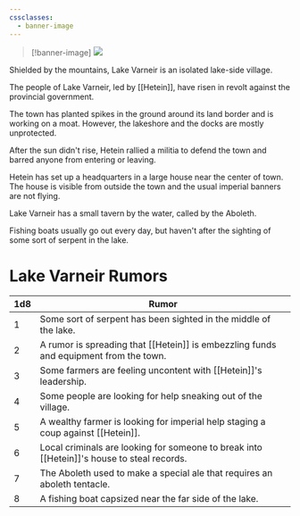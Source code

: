 ```yaml
---
cssclasses:
  - banner-image
---
```

> [!banner-image] <img src="https://www.artofmtg.com/wp-content/uploads/2021/01/Rimewood-Falls-Kaldheim-MtG-Art-1024x752.jpg">

Shielded by the mountains, Lake Varneir is an isolated lake-side village.

The people of Lake Varneir, led by [[Hetein]], have risen in revolt against the provincial government.

The town has planted spikes in the ground around its land border and is working on a moat. However, the lakeshore and the docks are mostly unprotected.

After the sun didn't rise, Hetein rallied a militia to defend the town and barred anyone from entering or leaving.

Hetein has set up a headquarters in a large house near the center of town. The house is visible from outside the town and the usual imperial banners are not flying.

Lake Varneir has a small tavern by the water, called by the Aboleth.

Fishing boats usually go out every day, but haven't after the sighting of some sort of serpent in the lake.

# Lake Varneir Rumors
| 1d8 | Rumor |
| ---- | ---- |
| 1 | Some sort of serpent has been sighted in the middle of the lake. |
| 2 | A rumor is spreading that [[Hetein]] is embezzling funds and equipment from the town. |
| 3 | Some farmers are feeling uncontent with [[Hetein]]'s leadership. |
| 4 | Some people are looking for help sneaking out of the village. |
| 5 | A wealthy farmer is looking for imperial help staging a coup against [[Hetein]]. |
| 6 | Local criminals are looking for someone to break into [[Hetein]]'s house to steal records. |
| 7 | The Aboleth used to make a special ale that requires an aboleth tentacle. |
| 8 | A fishing boat capsized near the far side of the lake. |
